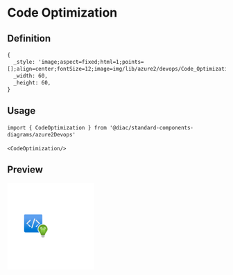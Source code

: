 # Code Optimization

## Definition

```
{
  _style: 'image;aspect=fixed;html=1;points=[];align=center;fontSize=12;image=img/lib/azure2/devops/Code_Optimization.svg;strokeColor=none;',
  _width: 60,
  _height: 60,
}
```

## Usage

```
import { CodeOptimization } from '@diac/standard-components-diagrams/azure2Devops'

<CodeOptimization/>
```

## Preview

<img src="./code-optimization.png" width="200"/>
